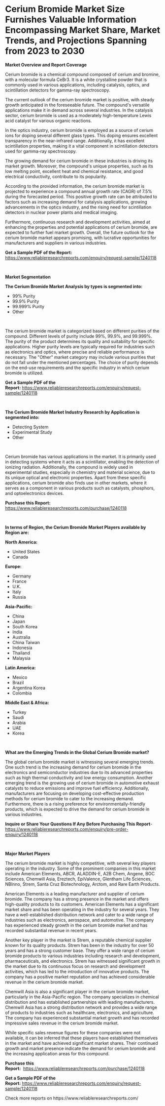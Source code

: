 <p><h1>Cerium Bromide Market Size Furnishes Valuable Information Encompassing Market Share, Market Trends, and Projections Spanning from 2023 to 2030</h1></p><p><strong>Market Overview and Report Coverage</strong></p>
<p><p>Cerium bromide is a chemical compound composed of cerium and bromine, with a molecular formula CeBr3. It is a white crystalline powder that is commonly used in various applications, including catalysis, optics, and scintillation detectors for gamma-ray spectroscopy.</p><p>The current outlook of the cerium bromide market is positive, with steady growth anticipated in the foreseeable future. The compound's versatile applications make it in demand across several industries. In the catalysis sector, cerium bromide is used as a moderately high-temperature Lewis acid catalyst for various organic reactions.</p><p>In the optics industry, cerium bromide is employed as a source of cerium ions for doping several different glass types. This doping ensures excellent transparency in the near-infrared range. Additionally, it has excellent scintillation properties, making it a vital component in scintillation detectors used for gamma-ray spectroscopy.</p><p>The growing demand for cerium bromide in these industries is driving its market growth. Moreover, the compound's unique properties, such as its low melting point, excellent heat and chemical resistance, and good electrical conductivity, contribute to its popularity.</p><p>According to the provided information, the cerium bromide market is projected to experience a compound annual growth rate (CAGR) of 7.5% during the forecasted period. This positive growth rate can be attributed to factors such as increasing demand for catalysis applications, growing advancements in the optics industry, and the rising need for scintillation detectors in nuclear power plants and medical imaging.</p><p>Furthermore, continuous research and development activities, aimed at enhancing the properties and potential applications of cerium bromide, are expected to further fuel market growth. Overall, the future outlook for the cerium bromide market appears promising, with lucrative opportunities for manufacturers and suppliers in various industries.</p></p>
<p><strong>Get a Sample PDF of the Report:</strong> <a href="https://www.reliableresearchreports.com/enquiry/request-sample/1240118">https://www.reliableresearchreports.com/enquiry/request-sample/1240118</a></p>
<p>&nbsp;</p>
<p><strong>Market Segmentation</strong></p>
<p><strong>The Cerium Bromide Market Analysis by types is segmented into:</strong></p>
<p><ul><li>99% Purity</li><li>99.9% Purity</li><li>99.999% Purity</li><li>Other</li></ul></p>
<p>&nbsp;</p>
<p><p>The cerium bromide market is categorized based on different purities of the compound. Different levels of purity include 99%, 99.9%, and 99.999%. The purity of the product determines its quality and suitability for specific applications. Higher purity levels are typically required for industries such as electronics and optics, where precise and reliable performance is necessary. The "Other" market category may include various purities that do not fall under the mentioned percentages. The choice of purity depends on the end-use requirements and the specific industry in which cerium bromide is utilized.</p></p>
<p><strong>Get a Sample PDF of the Report:</strong>&nbsp;<a href="https://www.reliableresearchreports.com/enquiry/request-sample/1240118">https://www.reliableresearchreports.com/enquiry/request-sample/1240118</a></p>
<p>&nbsp;</p>
<p><strong>The Cerium Bromide Market Industry Research by Application is segmented into:</strong></p>
<p><ul><li>Detecting System</li><li>Experimental Study</li><li>Other</li></ul></p>
<p>&nbsp;</p>
<p><p>Cerium bromide has various applications in the market. It is primarily used in detecting systems where it acts as a scintillator, enabling the detection of ionizing radiation. Additionally, the compound is widely used in experimental studies, especially in chemistry and material science, due to its unique optical and electronic properties. Apart from these specific applications, cerium bromide also finds use in other markets, where it serves as a component in various products such as catalysts, phosphors, and optoelectronics devices.</p></p>
<p><strong>Purchase this Report:</strong>&nbsp; <a href="https://www.reliableresearchreports.com/purchase/1240118">https://www.reliableresearchreports.com/purchase/1240118</a></p>
<p>&nbsp;</p>
<p><strong>In terms of Region, the Cerium Bromide Market Players available by Region are:</strong></p>
<p>
    <p> <strong> North America: </strong>
        <ul>
            <li>United States</li>
            <li>Canada</li>
        </ul>
        </p> 
    <p> <strong> Europe: </strong>
        <ul>
            <li>Germany</li>
            <li>France</li>
            <li>U.K.</li>
            <li>Italy</li>
            <li>Russia</li>
        </ul>
        </p> 
    <p> <strong> Asia-Pacific: </strong>
        <ul>
            <li>China</li>
            <li>Japan</li>
            <li>South Korea</li>
            <li>India</li>
            <li>Australia</li>
            <li>China Taiwan</li>
            <li>Indonesia</li>
            <li>Thailand</li>
            <li>Malaysia</li>
        </ul>
        </p> 
    <p> <strong> Latin America: </strong>
        <ul>
            <li>Mexico</li>
            <li>Brazil</li>
            <li>Argentina Korea</li>
            <li>Colombia</li>
        </ul>
        </p> 
    <p> <strong> Middle East & Africa: </strong>
        <ul>
            <li>Turkey</li>
            <li>Saudi</li>
            <li>Arabia</li>
            <li>UAE</li>
            <li>Korea</li>
        </ul>
    </p>
    </p>
<p>&nbsp;</p>
<p><strong>What are the Emerging Trends in the Global Cerium Bromide market?</strong></p>
<p><p>The global cerium bromide market is witnessing several emerging trends. One such trend is the increasing demand for cerium bromide in the electronics and semiconductor industries due to its advanced properties such as high thermal conductivity and low energy consumption. Another emerging trend is the growing use of cerium bromide in automotive exhaust catalysts to reduce emissions and improve fuel efficiency. Additionally, manufacturers are focusing on developing cost-effective production methods for cerium bromide to cater to the increasing demand. Furthermore, there is a rising preference for environmentally-friendly products, which is expected to drive the demand for cerium bromide in various industries.</p></p>
<p><strong>Inquire or Share Your Questions If Any Before Purchasing This Report</strong>- <a href="https://www.reliableresearchreports.com/enquiry/pre-order-enquiry/1240118">https://www.reliableresearchreports.com/enquiry/pre-order-enquiry/1240118</a></p>
<p>&nbsp;</p>
<p><strong>Major Market Players</strong></p>
<p><p>The cerium bromide market is highly competitive, with several key players operating in the industry. Some of the prominent companies in this market include American Elements, ABCR, ALADDIN-E, A2B Chem, Angene, BOC Sciences, Chemwill Asia, Ereztech, EpiValence, Glentham Life Sciences, NBInno, Strem, Santa Cruz Biotechnology, Arctom, and Rare Earth Products.</p><p>American Elements is a leading manufacturer and supplier of cerium bromide. The company has a strong presence in the market and offers high-quality products to its customers. American Elements has a significant market share and has been operating in the industry for several years. They have a well-established distribution network and cater to a wide range of industries such as electronics, aerospace, and automotive. The company has experienced steady growth in the cerium bromide market and has recorded substantial revenue in recent years.</p><p>Another key player in the market is Strem, a reputable chemical supplier known for its quality products. Strem has been in the industry for over 50 years and has a strong customer base. They offer a wide range of cerium bromide products to various industries including research and development, pharmaceuticals, and electronics. Strem has witnessed significant growth in the market due to its continuous focus on research and development activities, which has led to the introduction of innovative products. The company has a positive market reputation and has achieved considerable revenue in the cerium bromide market.</p><p>Chemwill Asia is also a significant player in the cerium bromide market, particularly in the Asia-Pacific region. The company specializes in chemical distribution and has established partnerships with leading manufacturers. Chemwill Asia has a strong distribution network and provides a wide range of products to industries such as healthcare, electronics, and agriculture. The company has experienced substantial market growth and has recorded impressive sales revenue in the cerium bromide market.</p><p>While specific sales revenue figures for these companies were not available, it can be inferred that these players have established themselves in the market and have achieved significant market shares. Their continued growth and market presence indicate the demand for cerium bromide and the increasing application areas for this compound.</p></p>
<p><strong>Purchase this Report:</strong>&nbsp;&nbsp;<a href="https://www.reliableresearchreports.com/purchase/1240118">https://www.reliableresearchreports.com/purchase/1240118</a></p>
<p></p>
<p><strong>Get a Sample PDF of the Report:</strong>&nbsp;<a href="https://www.reliableresearchreports.com/enquiry/request-sample/1240118">https://www.reliableresearchreports.com/enquiry/request-sample/1240118</a></p>
<p>Check more reports on https://www.reliableresearchreports.com/</p>